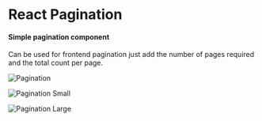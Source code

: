 # React Pagination

#### Simple pagination component
Can be used for frontend pagination just add the number of pages required and the total count per page.

![Pagination](https://i.imgur.com/nmeA6ya.png)

![Pagination Small](https://i.imgur.com/prWS2lM.png)

![Pagination Large](https://i.imgur.com/JJSxjpD.png)
